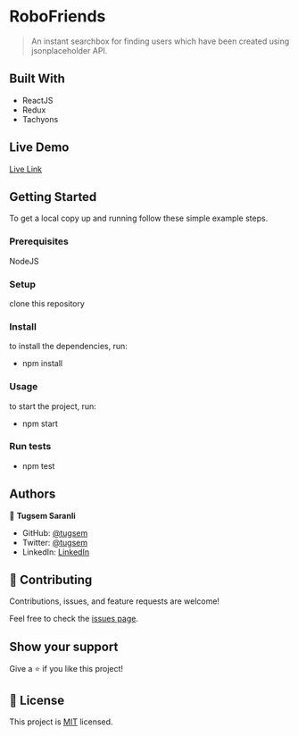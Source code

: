 
# RoboFriends

> An instant searchbox for finding users which have been created using jsonplaceholder API.


## Built With

- ReactJS
- Redux
- Tachyons

## Live Demo

[Live Link](https://stunning-salmiakki-34414f.netlify.app/)


## Getting Started


To get a local copy up and running follow these simple example steps.

### Prerequisites

NodeJS

### Setup

clone this repository

### Install

to install the dependencies, run:
  - npm install

### Usage

to start the project, run:
  - npm start

### Run tests

- npm test

## Authors

👤 **Tugsem Saranli**

- GitHub: [@tugsem](https://github.com/tugsem)
- Twitter: [@tugsem](https://twitter.com/tugsemSaranli)
- LinkedIn: [LinkedIn](https://linkedin.com/in/tugsem)

## 🤝 Contributing

Contributions, issues, and feature requests are welcome!

Feel free to check the [issues page](../../issues/).

## Show your support

Give a ⭐️ if you like this project!


## 📝 License

This project is [MIT](./LICENSE) licensed.
